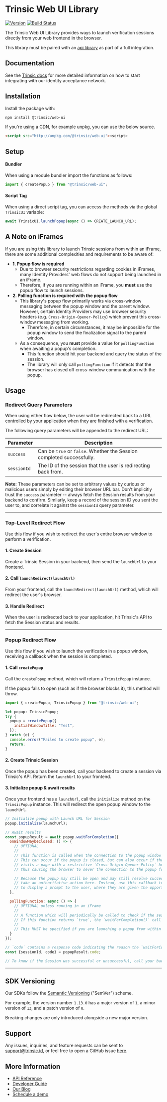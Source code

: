 # Trinsic Web UI Library

[![Version](https://img.shields.io/npm/v/@trinsic/web-ui.svg)](https://www.npmjs.org/package/@trinsic/web-ui)
[![Build Status](https://github.com/trinsic-id/sdk/actions/workflows/ui-web-release.yml/badge.svg)](https://github.com/trinsic-id/sdk/actions?query=branch%main)

The Trinsic Web UI Library provides ways to launch verification sessions directly from your web frontend in the browser.

This library must be paired with an [api library](https://github.com/trinsic-id/sdk#api-libraries) as part of a full integration.

## Documentation

See the [Trinsic docs](https://docs.trinsic.id/docs/) for more detailed information on how to start integrating with our identity acceptance network.

## Installation

Install the package with:

```sh
npm install @trinsic/web-ui
```

If you're using a CDN, for example unpkg, you can use the below source.

```html
<script src="http://unpkg.com/@trinsic/web-ui"><script>
```

## Setup

#### Bundler

When using a module bundler import the functions as follows:

```js
import { createPopup } from "@trinsic/web-ui";
```

#### Script Tag

When using a direct script tag, you can access the methods via the global `TrinsicUI` variable:

```js
await TrinsicUI.launchPopup(async () => CREATE_LAUNCH_URL);
```

## A Note on iFrames

If you are using this library to launch Trinsic sessions from within an iFrame, there are some additional complexities and requirements to be aware of:

- **1. Popup flow is required**
    - Due to browser security restrictions regarding cookies in iFrames, many Identity Providers' web flows do not support being launched in an iFrame.
    - Therefore, if you are running within an iFrame, you **must** use the popup flow to launch sessions.
- **2. Polling function is required with the popup flow**
    - This library's popup flow primarily works via cross-window messaging between the popup window and the parent window. However, certain Identity Providers may use browser security headers (e.g. `Cross-Origin-Opener-Policy`) which prevent this cross-window messaging from working.
      - Therefore, in certain circumstances, it may be impossible for the popup window to send the finalization signal to the parent window.
    - As a consequence, you **must** provide a value for `pollingFunction` when awaiting a popup's completion.
        - This function should hit your backend and query the status of the session.
        - The library will only call `pollingFunction` if it detects that the browser has closed off cross-window communication with the popup.

## Usage
### Redirect Query Parameters

When using either flow below, the user will be redirected back to a URL controlled by your application when they are finished with a verification.

The following query parameters will be appended to the redirect URL:

| Parameter   | Description                                                           |
| ----------- | --------------------------------------------------------------------- |
| `success`   | Can be `true` or `false`. Whether the Session completed successfully. |
| `sessionId` | The ID of the session that the user is redirecting back from.         |

**Note:** These parameters can be set to arbitrary values by curious or malicious users simply by editing their browser URL bar. Don't implicitly trust the `success` parameter -- always fetch the Session results from your backend to confirm. Similarly, keep a record of the session ID you sent the user to, and correlate it against the `sessionId` query parameter.

----

### Top-Level Redirect Flow

Use this flow if you wish to redirect the user's entire browser window to perform a verification.

#### 1. Create Session
Create a Trinsic Session in your backend, then send the `launchUrl` to your frontend.

#### 2. Call `launchRedirect(launchUrl)`

From your frontend, call the `launchRedirect(launchUrl)` method, which will redirect the user's browser.

#### 3. Handle Redirect

When the user is redirected back to your application, hit Trinsic's API to fetch the Session status and results.

----

### Popup Redirect Flow

Use this flow if you wish to launch the verification in a popup window, receiving a callback when the session is completed.

#### 1. Call `createPopup`

Call the `createPopup` method, which will return a `TrinsicPopup` instance.

If the popup fails to open (such as if the browser blocks it), this method will throw.

```js
import { createPopup, TrinsicPopup } from "@trinsic/web-ui";

let popup: TrinsicPopup;
try {
  popup = createPopup({
    initialWindowTitle: "Test",
  });
} catch (e) {
  console.error("Failed to create popup", e);
  return;
}
```

#### 2. Create Trinsic Session
Once the popup has been created, call your backend to create a session via Trinsic's API. Return the `launchUrl` to your frontend.

#### 3. Initialize popup & await results
Once your frontend has a `launchUrl`, call the `initialize` method on the `TrinsicPopup` instance. This will redirect the open popup window to the `launchUrl`.

```js
// Initialize popup with Launch URL for Session
popup.initialize(launchUrl);

// Await results
const popupResult = await popup.waitForCompletion({
  onWindowMaybeClosed: () => {
    // OPTIONAL
    //
    // This function is called when the connection to the popup window is lost.
    // This can occur if the popup is closed, but can also occur if the popup
    // visits a page with a restrictive `Cross-Origin-Opener-Policy` header,
    // thus causing the browser to sever the connection to the popup for security reasons.

    // Because the popup may still be open and may still resolve successfully, you should not
    // take an authoritative action here. Instead, use this callback to prompt your UI
    // to display a prompt to the user, where they are given the opportunity to cancel out or retry.
  },

  pollingFunction: async () => {
    // OPTIONAL unless running in an iFrame
    //
    // A function which will periodically be called to check if the session is complete.
    // If this function returns `true`, the `waitForCompletion()` call will resolve.
    //
    // This MUST be specified if you are launching a popup from within an iFrame.
  }
});

// `code` contains a response code indicating the reason the `waitForCompletion()` call resolved.
const {sessionId, code} = popupResult.code;

// To know if the Session was successful or unsuccessful, call your backend to hit Trinsic's API.
```

----

## SDK Versioning

Our SDKs follow the [Semantic Versioning](https://semver.org) ("SemVer") scheme.

For example, the version number `1.13.0` has a major version of `1`, a minor version of `13`, and a patch version of `0`.

Breaking changes are only introduced alongside a new major version.

## Support

Any issues, inquiries, and feature requests can be sent to [support@trinsic.id](mailto:support@trinsic.id), or feel free to open a GitHub issue [here](https://github.com/trinsic-id/sdk/issues).

## More Information

- [API Reference](https://docs.trinsic.id/reference)
- [Developer Guide](https://docs.trinsic.id/docs/developer-tools)
- [Our Blog](https://trinsic.id/blog/)
- [Schedule a demo](https://trinsic.id/contact/)
